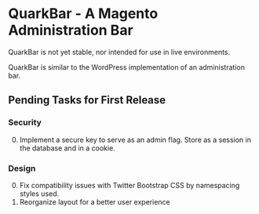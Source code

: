QuarkBar - A Magento Administration Bar
=======================================

QuarkBar is not yet stable, nor intended for use in live environments.

QuarkBar is similar to the WordPress implementation of an administration bar.

Pending Tasks for First Release
-------------------------------

### Security

0. Implement a secure key to serve as an admin flag. Store as a session in the database and in a cookie.

### Design

0. Fix compatibility issues with Twitter Bootstrap CSS by namespacing styles used.
0. Reorganize layout for a better user experience
